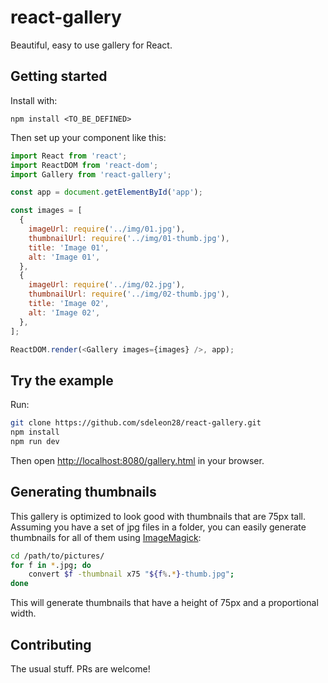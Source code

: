 # react-gallery

Beautiful, easy to use gallery for React.

## Getting started

Install with:

```
npm install <TO_BE_DEFINED>
```

Then set up your component like this:

```js
import React from 'react';
import ReactDOM from 'react-dom';
import Gallery from 'react-gallery';

const app = document.getElementById('app');

const images = [
  {
    imageUrl: require('../img/01.jpg'),
    thumbnailUrl: require('../img/01-thumb.jpg'),
    title: 'Image 01',
    alt: 'Image 01',
  },
  {
    imageUrl: require('../img/02.jpg'),
    thumbnailUrl: require('../img/02-thumb.jpg'),
    title: 'Image 02',
    alt: 'Image 02',
  },
];

ReactDOM.render(<Gallery images={images} />, app);
```

## Try the example

Run:

```bash
git clone https://github.com/sdeleon28/react-gallery.git
npm install
npm run dev
```

Then open [http://localhost:8080/gallery.html](http://localhost:8080/gallery.html) in your browser.

## Generating thumbnails

This gallery is optimized to look good with thumbnails that are 75px tall. Assuming you have a set of jpg files in a folder, you can easily generate thumbnails for all of them using [ImageMagick](http://www.imagemagick.org/script/index.php):

```bash
cd /path/to/pictures/
for f in *.jpg; do
    convert $f -thumbnail x75 "${f%.*}-thumb.jpg";
done
```

This will generate thumbnails that have a height of 75px and a proportional width.

## Contributing

The usual stuff. PRs are welcome!
